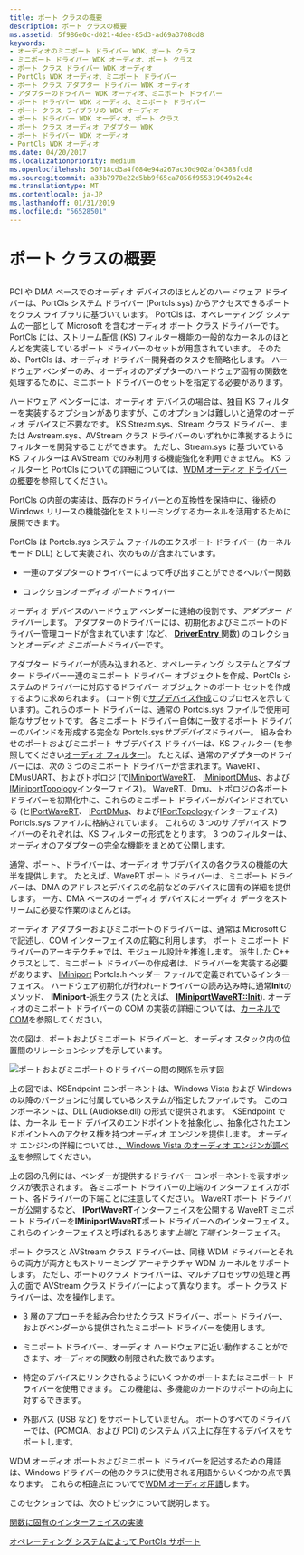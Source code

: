```yaml
---
title: ポート クラスの概要
description: ポート クラスの概要
ms.assetid: 5f986e0c-d021-4dee-85d3-ad69a3708dd8
keywords:
- オーディオのミニポート ドライバー WDK、ポート クラス
- ミニポート ドライバー WDK オーディオ、ポート クラス
- ポート クラス ドライバー WDK オーディオ
- PortCls WDK オーディオ、ミニポート ドライバー
- ポート クラス アダプター ドライバー WDK オーディオ
- アダプターのドライバー WDK オーディオ、ミニポート ドライバー
- ポート ドライバー WDK オーディオ、ミニポート ドライバー
- ポート クラス ライブラリの WDK オーディオ
- ポート ドライバー WDK オーディオ、ポート クラス
- ポート クラス オーディオ アダプター WDK
- ポート ドライバー WDK オーディオ
- PortCls WDK オーディオ
ms.date: 04/20/2017
ms.localizationpriority: medium
ms.openlocfilehash: 50718cd3a4f084e94a267ac30d902af04388fcd8
ms.sourcegitcommit: a33b7978e22d5bb9f65ca7056f955319049a2e4c
ms.translationtype: MT
ms.contentlocale: ja-JP
ms.lasthandoff: 01/31/2019
ms.locfileid: "56528501"
---
```

# <a name="introduction-to-port-class"></a>ポート クラスの概要


## <span id="introduction_to_port_class"></span><span id="INTRODUCTION_TO_PORT_CLASS"></span>


PCI や DMA ベースでのオーディオ デバイスのほとんどのハードウェア ドライバーは、PortCls システム ドライバー (Portcls.sys) からアクセスできるポートをクラス ライブラリに基づいています。 PortCls は、オペレーティング システムの一部として Microsoft を含むオーディオ ポート クラス ドライバーです。 PortCls には、ストリーム配信 (KS) フィルター機能の一般的なカーネルのほとんどを実装しているポート ドライバーのセットが用意されています。 そのため、PortCls は、オーディオ ドライバー開発者のタスクを簡略化します。 ハードウェア ベンダーのみ、オーディオのアダプターのハードウェア固有の関数を処理するために、ミニポート ドライバーのセットを指定する必要があります。

ハードウェア ベンダーには、オーディオ デバイスの場合は、独自 KS フィルターを実装するオプションがありますが、このオプションは難しいと通常のオーディオ デバイスに不要なです。 KS Stream.sys、Stream クラス ドライバー、または Avstream.sys、AVStream クラス ドライバーのいずれかに準拠するようにフィルターを開発することができます。 ただし、Stream.sys に基づいている KS フィルターは AVStream でのみ利用する機能強化を利用できません。 KS フィルターと PortCls についての詳細については、[WDM オーディオ ドライバーの概要](getting-started-with-wdm-audio-drivers.md)を参照してください。

PortCls の内部の実装は、既存のドライバーとの互換性を保持中に、後続の Windows リリースの機能強化をストリーミングするカーネルを活用するために展開できます。

PortCls は Portcls.sys システム ファイルのエクスポート ドライバー (カーネル モード DLL) として実装され、次のものが含まれています。

-   一連のアダプターのドライバーによって呼び出すことができるヘルパー関数

-   コレクション*オーディオ ポート*ドライバー

オーディオ デバイスのハードウェア ベンダーに連絡の役割です、*アダプター ドライバー*します。 アダプターのドライバーには、初期化およびミニポートのドライバー管理コードが含まれています (など、 [ **DriverEntry** ](https://msdn.microsoft.com/library/windows/hardware/ff544113)関数) のコレクションと*オーディオ ミニポート*ドライバーです。

アダプター ドライバーが読み込まれると、オペレーティング システムとアダプター ドライバー一連のミニポート ドライバー オブジェクトを作成、PortCls システムのドライバーに対応するドライバー オブジェクトのポート セットを作成するように求められます。 (コード例で[サブデバイス作成](subdevice-creation.md)このプロセスを示しています)。これらのポート ドライバーは、通常の Portcls.sys ファイルで使用可能なサブセットです。 各ミニポート ドライバー自体に一致するポート ドライバーのバインドを形成する完全な Portcls.sys*サブデバイス*ドライバー。 組み合わせのポートおよびミニポート サブデバイス ドライバーは、KS フィルター (を参照してください[オーディオ フィルター](audio-filters.md))。 たとえば、通常のアダプターのドライバーには、次の 3 つのミニポート ドライバーが含まれます。WaveRT、DMusUART、およびトポロジ (で[IMiniportWaveRT](https://msdn.microsoft.com/library/windows/hardware/ff536737)、 [IMiniportDMus](https://msdn.microsoft.com/library/windows/hardware/ff536699)、および[IMiniportTopology](https://msdn.microsoft.com/library/windows/hardware/ff536712)インターフェイス)。 WaveRT、Dmu、トポロジの各ポート ドライバーを初期化中に、これらのミニポート ドライバーがバインドされている (と[IPortWaveRT](https://msdn.microsoft.com/library/windows/hardware/ff536920)、 [IPortDMus](https://msdn.microsoft.com/library/windows/hardware/ff536879)、および[IPortTopology](https://msdn.microsoft.com/library/windows/hardware/ff536896)インターフェイス) Portcls.sys ファイルに格納されています。 これらの 3 つのサブデバイス ドライバーのそれぞれは、KS フィルターの形式をとります。 3 つのフィルターは、オーディオのアダプターの完全な機能をまとめて公開します。

通常、ポート、ドライバーは、オーディオ サブデバイスの各クラスの機能の大半を提供します。 たとえば、WaveRT ポート ドライバーは、ミニポート ドライバーは、DMA のアドレスとデバイスの名前などのデバイスに固有の詳細を提供します。 一方、DMA ベースのオーディオ デバイスにオーディオ データをストリームに必要な作業のほとんどは。

オーディオ アダプターおよびミニポートのドライバーは、通常は Microsoft C で記述し、COM インターフェイスの広範に利用します。 ポート ミニポート ドライバーのアーキテクチャでは、モジュール設計を推進します。 派生した C++ クラスとして、ミニポート ドライバーの作成者は、ドライバーを実装する必要があります、 [IMiniport](https://msdn.microsoft.com/library/windows/hardware/ff536698) Portcls.h ヘッダー ファイルで定義されているインターフェイス。 ハードウェア初期化が行われ--ドライバーの読み込み時に通常**Init**のメソッド、 **IMiniport**-派生クラス (たとえば、 [ **IMiniportWaveRT::Init**](https://msdn.microsoft.com/library/windows/hardware/ff536759)). オーディオのミニポート ドライバーの COM の実装の詳細については、[カーネルで COM](com-in-the-kernel.md)を参照してください。

次の図は、ポートおよびミニポート ドライバーと、オーディオ スタック内の位置間のリレーションシップを示しています。

![ポートおよびミニポートのドライバーの間の関係を示す図](images/portcls-diag.png)

上の図では、KSEndpoint コンポーネントは、Windows Vista および Windows の以降のバージョンに付属しているシステムが指定したファイルです。 このコンポーネントは、DLL (Audiokse.dll) の形式で提供されます。 KSEndpoint では、カーネル モード デバイスのエンドポイントを抽象化し、抽象化されたエンドポイントへのアクセス権を持つオーディオ エンジンを提供します。 オーディオ エンジンの詳細については、[、Windows Vista のオーディオ エンジンが調べる](exploring-the-windows-vista-audio-engine.md)を参照してください。

上の図の凡例には、ベンダーが提供するドライバー コンポーネントを表すボックスが表示されます。 各ミニポート ドライバーの上端のインターフェイスがポート、各ドライバーの下端ことに注意してください。 WaveRT ポート ドライバーが公開するなど、 **IPortWaveRT**インターフェイスを公開する WaveRT ミニポート ドライバーを**IMiniportWaveRT**ポート ドライバーへのインターフェイス。 これらのインターフェイスと呼ばれるあります*上端*と*下端*インターフェイス。

ポート クラスと AVStream クラス ドライバーは、同様 WDM ドライバーとそれらの両方が両方ともストリーミング アーキテクチャ WDM カーネルをサポートします。 ただし、ポートのクラス ドライバーは、マルチプロセッサの処理と再入の面で AVStream クラス ドライバーによって異なります。 ポート クラス ドライバーは、次を操作します。

-   3 層のアプローチを組み合わせたクラス ドライバー、ポート ドライバー、およびベンダーから提供されたミニポート ドライバーを使用します。

-   ミニポート ドライバー、オーディオ ハードウェアに近い動作することができます、オーディオの関数の制限された数であります。

-   特定のデバイスにリンクされるようにいくつかのポートまたはミニポート ドライバーを使用できます。 この機能は、多機能のカードのサポートの向上に対するできます。

-   外部バス (USB など) をサポートしていません。 ポートのすべてのドライバーでは、(PCMCIA、および PCI) のシステム バス上に存在するデバイスをサポートします。

WDM オーディオ ポートおよびミニポート ドライバーを記述するための用語は、Windows ドライバーの他のクラスに使用される用語からいくつかの点で異なります。 これらの相違点についてで[WDM オーディオ用語](wdm-audio-terminology.md)します。

このセクションでは、次のトピックについて説明します。

[関数に固有のインターフェイスの実装](implementation-of-function-specific-interfaces.md)

[オペレーティング システムによって PortCls サポート](portcls-support-by-operating-system.md)

 

 




